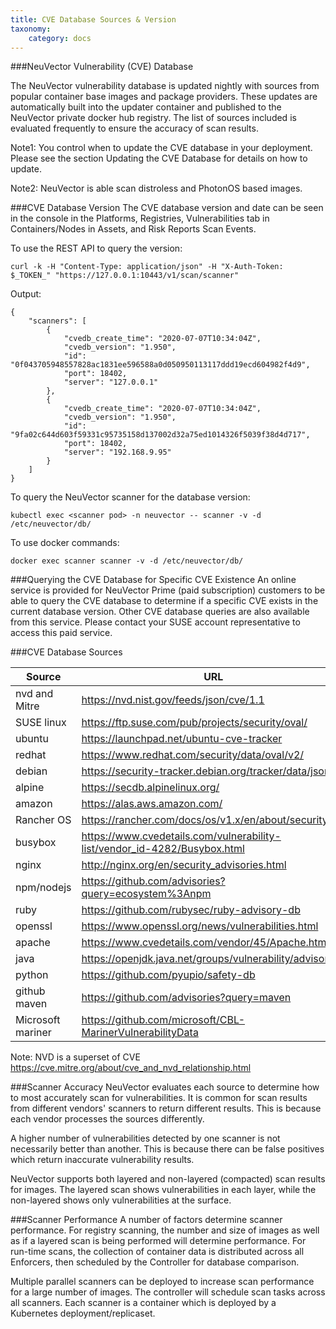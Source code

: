 ```yaml
---
title: CVE Database Sources & Version
taxonomy:
    category: docs
---
```


###NeuVector Vulnerability (CVE) Database

The NeuVector vulnerability database is updated nightly with sources from popular container base images and package providers. These updates are automatically built into the updater container and published to the NeuVector private docker hub registry. The list of sources included is evaluated frequently to ensure the accuracy of scan results.

Note1: You control when to update the CVE database in your deployment. Please see the section Updating the CVE Database for details on how to update.

Note2: NeuVector is able scan distroless and PhotonOS based images.

###CVE Database Version
The CVE database version and date can be seen in the console in the Platforms, Registries, Vulnerabilities tab in Containers/Nodes in Assets, and Risk Reports Scan Events.

To use the REST API to query the version:
```
curl -k -H "Content-Type: application/json" -H "X-Auth-Token: $_TOKEN_" "https://127.0.0.1:10443/v1/scan/scanner"
```

Output:
```
{
	"scanners": [
		{
			"cvedb_create_time": "2020-07-07T10:34:04Z",
			"cvedb_version": "1.950",
			"id": "0f043705948557828ac1831ee596588a0d050950113117ddd19ecd604982f4d9",
			"port": 18402,
			"server": "127.0.0.1"
		},
		{
			"cvedb_create_time": "2020-07-07T10:34:04Z",
			"cvedb_version": "1.950",
			"id": "9fa02c644d603f59331c95735158d137002d32a75ed1014326f5039f38d4d717",
			"port": 18402,
			"server": "192.168.9.95"
		}
	]
}
```


To query the NeuVector scanner for the database version:

```
kubectl exec <scanner pod> -n neuvector -- scanner -v -d /etc/neuvector/db/
```

To use docker commands:

```
docker exec scanner scanner -v -d /etc/neuvector/db/
```

###Querying the CVE Database for Specific CVE Existence
An online service is provided for NeuVector Prime (paid subscription) customers to be able to query the CVE database to determine if a specific CVE exists in the current database version. Other CVE database queries are also available from this service. Please contact your SUSE account representative to access this paid service.

###CVE Database Sources


| Source | URL | 
| ------ | --------------------------------------------------- | 
|nvd and Mitre |https://nvd.nist.gov/feeds/json/cve/1.1 |
|SUSE linux |https://ftp.suse.com/pub/projects/security/oval/ |
|ubuntu |https://launchpad.net/ubuntu-cve-tracker  |
|redhat |https://www.redhat.com/security/data/oval/v2/ |
|debian |https://security-tracker.debian.org/tracker/data/json |
|alpine |https://secdb.alpinelinux.org/ |
|amazon |https://alas.aws.amazon.com/ |
|Rancher OS |https://rancher.com/docs/os/v1.x/en/about/security/ |
|busybox |https://www.cvedetails.com/vulnerability-list/vendor_id-4282/Busybox.html |
|nginx |http://nginx.org/en/security_advisories.html |
|npm/nodejs |https://github.com/advisories?query=ecosystem%3Anpm |
|ruby |https://github.com/rubysec/ruby-advisory-db |
|openssl |https://www.openssl.org/news/vulnerabilities.html  |
|apache |https://www.cvedetails.com/vendor/45/Apache.html |
|java |https://openjdk.java.net/groups/vulnerability/advisories/  |
|python |https://github.com/pyupio/safety-db |
|github maven|https://github.com/advisories?query=maven |
|Microsoft mariner |https://github.com/microsoft/CBL-MarinerVulnerabilityData |

Note: NVD is a superset of CVE https://cve.mitre.org/about/cve_and_nvd_relationship.html

###Scanner Accuracy
NeuVector evaluates each source to determine how to most accurately scan for vulnerabilities. It is common for scan results from different vendors' scanners to return different results. This is because each vendor processes the sources differently.

A higher number of vulnerabilities detected by one scanner is not necessarily better than another. This is because there can be false positives which return inaccurate vulnerability results.

NeuVector supports both layered and non-layered (compacted) scan results for images. The layered scan shows vulnerabilities in each layer, while the non-layered shows only vulnerabilities at the surface.

###Scanner Performance
A number of factors determine scanner performance. For registry scanning, the number and size of images as well as if a layered scan is being performed will determine performance. For run-time scans, the collection of container data is distributed across all Enforcers, then scheduled by the Controller for database comparison.

Multiple parallel scanners can be deployed to increase scan performance for a large number of images. The controller will schedule scan tasks across all scanners. Each scanner is a container which is deployed by a Kubernetes deployment/replicaset.
